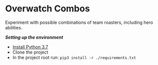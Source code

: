 # Overwatch Combos
Experiment with possible combinations of team roasters, including hero abilities.

**_Setting up the environment_**
* [Install Python 3.7](https://www.python.org/downloads/)
* Clone the project
* In the project root run: ```pip3 install -r ./requirements.txt```
